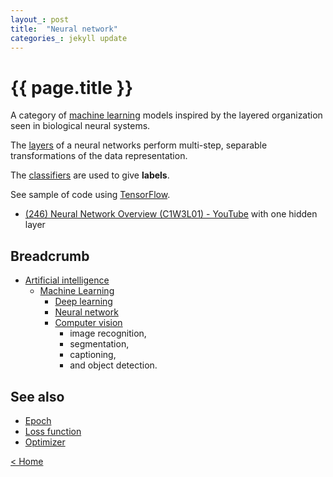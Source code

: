 ```yaml
---
layout_: post
title:  "Neural network"
categories_: jekyll update
---
```


# {{ page.title }}

A category of [machine learning](machine-learning.html) models inspired by the layered organization seen in biological
neural systems. 

The [layers](layer.html) of a neural networks perform multi-step, separable transformations of the data representation.

The [classifiers](classifier.html) are used to give __labels__.

See sample of code using [TensorFlow](tensorflow.html).


- [(246) Neural Network Overview (C1W3L01) - YouTube](https://www.youtube.com/watch?v=fXOsFF95ifk&feature=youtu.be) with one hidden layer


## Breadcrumb

- [Artificial intelligence](artificial-intelligence.html)
  - [Machine Learning](machine-learning.html)
    - [Deep learning](deep-learning.html)
    - [Neural network](neural-network.html)
    - [Computer vision](computer-vision.html)
        - image recognition, 
        - segmentation, 
        - captioning, 
        - and object detection.


## See also

- [Epoch](epoch.html) 
- [Loss function](loss.html) 
- [Optimizer](optimizer.html)

[< Home](..)